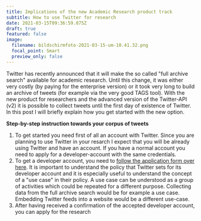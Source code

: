 ```yaml
---
title: Implications of the new Academic Research product track
subtitle: How to use Twitter for research
date: 2021-03-15T09:36:59.875Z
draft: true
featured: false
image:
  filename: bildschirmfoto-2021-03-15-um-10.41.32.png
  focal_point: Smart
  preview_only: false
---
```

Twitter has recently announced that it will make the so called "full archive search" available for academic research. Until this change, it was either very costly (by paying for the enterprise version) or it took very long to build an archive of tweets (for example via the very good TAGS tool). With the new product for researchers and the advanced version of the Twitter-API (v2) it is possible to collect tweets until the first day of existence of Twitter. In this post I will briefly explain how you get started with the new option.

**Step-by-step instruction towards your corpus of tweets**

1. To get started you need first of all an account with Twitter. Since you are planning to use Twitter in your resarch I expect that you will be already using Twitter and have an account. If you have a normal account you need to apply for a developer-account with the same credentials.
2. To get a developer account, you need to [follow the application form over here](https://developer.twitter.com/en/apply-for-access). It is important to understand the policy that Twitter sets for its developer account and it is especially useful to understand the concept of a "use case" in their policy. A use case can be understood as a group of activities which could be repeated for a different purpose. Collecting data from the full archive search would be for example a use case. Embedding Twitter feeds into a website would be a different use-case.
3. After having received a confirmation of the accepted developer account, you can apply for the research